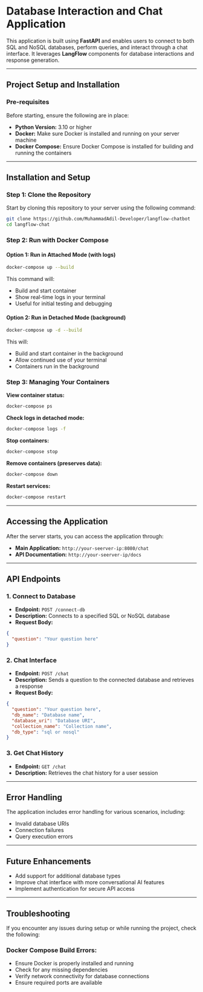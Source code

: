 # Database Interaction and Chat Application

This application is built using **FastAPI** and enables users to connect to both SQL and NoSQL databases, perform queries, and interact through a chat interface. It leverages **LangFlow** components for database interactions and response generation.

---

## **Project Setup and Installation**

### **Pre-requisites**
Before starting, ensure the following are in place:
- **Python Version:** 3.10 or higher
- **Docker:** Make sure Docker is installed and running on your server machine
- **Docker Compose:** Ensure Docker Compose is installed for building and running the containers

---

## **Installation and Setup**

### **Step 1: Clone the Repository**
Start by cloning this repository to your server using the following command:

```bash
git clone https://github.com/MuhammadAdil-Developer/langflow-chatbot
cd langflow-chat
```

### **Step 2: Run with Docker Compose**

#### **Option 1: Run in Attached Mode (with logs)**
```bash
docker-compose up --build
```
This command will:
- Build and start container
- Show real-time logs in your terminal
- Useful for initial testing and debugging

#### **Option 2: Run in Detached Mode (background)**
```bash
docker-compose up -d --build
```
This will:
- Build and start container in the background
- Allow continued use of your terminal
- Containers run in the background

### **Step 3: Managing Your Containers**

**View container status:**
```bash
docker-compose ps
```

**Check logs in detached mode:**
```bash
docker-compose logs -f
```

**Stop containers:**
```bash
docker-compose stop
```

**Remove containers (preserves data):**
```bash
docker-compose down
```

**Restart services:**
```bash
docker-compose restart
```

---

## **Accessing the Application**

After the server starts, you can access the application through:

- **Main Application:** `http://your-seerver-ip:8080/chat`
- **API Documentation:** `http://your-seerver-ip/docs`

---

## **API Endpoints**

### **1. Connect to Database**
- **Endpoint:** `POST /connect-db`
- **Description:** Connects to a specified SQL or NoSQL database
- **Request Body:**
```json
{
  "question": "Your question here"
}
```

### **2. Chat Interface**
- **Endpoint:** `POST /chat`
- **Description:** Sends a question to the connected database and retrieves a response
- **Request Body:**
```json
{
  "question": "Your question here",
  "db_name": "Database name",
  "database_uri": "Database URI",
  "collection_name": "Collection name",
  "db_type": "sql or nosql"
}
```

### **3. Get Chat History**
- **Endpoint:** `GET /chat`
- **Description:** Retrieves the chat history for a user session

---

## **Error Handling**

The application includes error handling for various scenarios, including:
- Invalid database URIs
- Connection failures
- Query execution errors

---

## **Future Enhancements**
- Add support for additional database types
- Improve chat interface with more conversational AI features
- Implement authentication for secure API access

---

## **Troubleshooting**

If you encounter any issues during setup or while running the project, check the following:

### **Docker Compose Build Errors:**
- Ensure Docker is properly installed and running
- Check for any missing dependencies
- Verify network connectivity for database connections
- Ensure required ports are available
